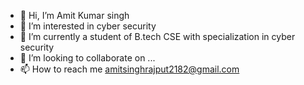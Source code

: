 - 👋 Hi, I’m Amit Kumar singh
- 👀 I’m interested in cyber security
- 🌱 I’m currently a student of B.tech CSE with specialization in cyber security 
- 💞️ I’m looking to collaborate on ...
- 📫 How to reach me amitsinghrajput2182@gmail.com
<!---
Amitsingh8961/Amitsingh8961 is a ✨ special ✨ repository because its `README.md` (this file) appears on your GitHub profile.
You can click the Preview link to take a look at your changes.
--->
